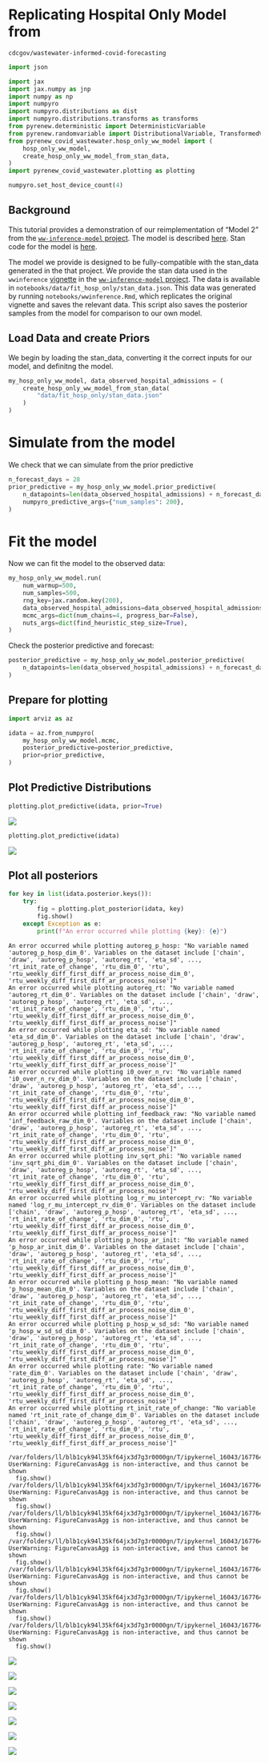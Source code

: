 # Replicating Hospital Only Model from
`cdcgov/wastewater-informed-covid-forecasting`


``` python
import json

import jax
import jax.numpy as jnp
import numpy as np
import numpyro
import numpyro.distributions as dist
import numpyro.distributions.transforms as transforms
from pyrenew.deterministic import DeterministicVariable
from pyrenew.randomvariable import DistributionalVariable, TransformedVariable
from pyrenew_covid_wastewater.hosp_only_ww_model import (
    hosp_only_ww_model,
    create_hosp_only_ww_model_from_stan_data,
)
import pyrenew_covid_wastewater.plotting as plotting

numpyro.set_host_device_count(4)
```

## Background

This tutorial provides a demonstration of our reimplementation of “Model
2” from the [`ww-inference-model`
project](https://github.com/CDCgov/ww-inference-model). The model is
described
[here](https://github.com/CDCgov/ww-inference-model/blob/main/model_definition.md).
Stan code for the model is
[here](https://github.com/CDCgov/ww-inference-model/blob/main/inst/stan/wwinference.stan).

The model we provide is designed to be fully-compatible with the
stan_data generated in the that project. We provide the stan data used
in the `wwinference`
[vignette](https://github.com/CDCgov/ww-inference-model/blob/main/vignettes/wwinference.Rmd)
in the [`ww-inference-model`
project](https://github.com/CDCgov/ww-inference-model). The data is
available in `notebooks/data/fit_hosp_only/stan_data.json`. This data
was generated by running `notebooks/wwinference.Rmd`, which replicates
the original vignette and saves the relevant data. This script also
saves the posterior samples from the model for comparison to our own
model.

## Load Data and create Priors

We begin by loading the stan_data, converting it the correct inputs for
our model, and definitng the model.

``` python
my_hosp_only_ww_model, data_observed_hospital_admissions = (
    create_hosp_only_ww_model_from_stan_data(
        "data/fit_hosp_only/stan_data.json"
    )
)
```

# Simulate from the model

We check that we can simulate from the prior predictive

``` python
n_forecast_days = 28
prior_predictive = my_hosp_only_ww_model.prior_predictive(
    n_datapoints=len(data_observed_hospital_admissions) + n_forecast_days,
    numpyro_predictive_args={"num_samples": 200},
)
```

# Fit the model

Now we can fit the model to the observed data:

``` python
my_hosp_only_ww_model.run(
    num_warmup=500,
    num_samples=500,
    rng_key=jax.random.key(200),
    data_observed_hospital_admissions=data_observed_hospital_admissions,
    mcmc_args=dict(num_chains=4, progress_bar=False),
    nuts_args=dict(find_heuristic_step_size=True),
)
```

Check the posterior predictive and forecast:

``` python
posterior_predictive = my_hosp_only_ww_model.posterior_predictive(
    n_datapoints=len(data_observed_hospital_admissions) + n_forecast_days
)
```

## Prepare for plotting

``` python
import arviz as az

idata = az.from_numpyro(
    my_hosp_only_ww_model.mcmc,
    posterior_predictive=posterior_predictive,
    prior=prior_predictive,
)
```

## Plot Predictive Distributions

``` python
plotting.plot_predictive(idata, prior=True)
```

![](hosp_only_ww_model_files/figure-commonmark/cell-8-output-1.png)

``` python
plotting.plot_predictive(idata)
```

![](hosp_only_ww_model_files/figure-commonmark/cell-9-output-1.png)

## Plot all posteriors

``` python
for key in list(idata.posterior.keys()):
    try:
        fig = plotting.plot_posterior(idata, key)
        fig.show()
    except Exception as e:
        print(f"An error occurred while plotting {key}: {e}")
```

    An error occurred while plotting autoreg_p_hosp: "No variable named 'autoreg_p_hosp_dim_0'. Variables on the dataset include ['chain', 'draw', 'autoreg_p_hosp', 'autoreg_rt', 'eta_sd', ..., 'rt_init_rate_of_change', 'rtu_dim_0', 'rtu', 'rtu_weekly_diff_first_diff_ar_process_noise_dim_0', 'rtu_weekly_diff_first_diff_ar_process_noise']"
    An error occurred while plotting autoreg_rt: "No variable named 'autoreg_rt_dim_0'. Variables on the dataset include ['chain', 'draw', 'autoreg_p_hosp', 'autoreg_rt', 'eta_sd', ..., 'rt_init_rate_of_change', 'rtu_dim_0', 'rtu', 'rtu_weekly_diff_first_diff_ar_process_noise_dim_0', 'rtu_weekly_diff_first_diff_ar_process_noise']"
    An error occurred while plotting eta_sd: "No variable named 'eta_sd_dim_0'. Variables on the dataset include ['chain', 'draw', 'autoreg_p_hosp', 'autoreg_rt', 'eta_sd', ..., 'rt_init_rate_of_change', 'rtu_dim_0', 'rtu', 'rtu_weekly_diff_first_diff_ar_process_noise_dim_0', 'rtu_weekly_diff_first_diff_ar_process_noise']"
    An error occurred while plotting i0_over_n_rv: "No variable named 'i0_over_n_rv_dim_0'. Variables on the dataset include ['chain', 'draw', 'autoreg_p_hosp', 'autoreg_rt', 'eta_sd', ..., 'rt_init_rate_of_change', 'rtu_dim_0', 'rtu', 'rtu_weekly_diff_first_diff_ar_process_noise_dim_0', 'rtu_weekly_diff_first_diff_ar_process_noise']"
    An error occurred while plotting inf_feedback_raw: "No variable named 'inf_feedback_raw_dim_0'. Variables on the dataset include ['chain', 'draw', 'autoreg_p_hosp', 'autoreg_rt', 'eta_sd', ..., 'rt_init_rate_of_change', 'rtu_dim_0', 'rtu', 'rtu_weekly_diff_first_diff_ar_process_noise_dim_0', 'rtu_weekly_diff_first_diff_ar_process_noise']"
    An error occurred while plotting inv_sqrt_phi: "No variable named 'inv_sqrt_phi_dim_0'. Variables on the dataset include ['chain', 'draw', 'autoreg_p_hosp', 'autoreg_rt', 'eta_sd', ..., 'rt_init_rate_of_change', 'rtu_dim_0', 'rtu', 'rtu_weekly_diff_first_diff_ar_process_noise_dim_0', 'rtu_weekly_diff_first_diff_ar_process_noise']"
    An error occurred while plotting log_r_mu_intercept_rv: "No variable named 'log_r_mu_intercept_rv_dim_0'. Variables on the dataset include ['chain', 'draw', 'autoreg_p_hosp', 'autoreg_rt', 'eta_sd', ..., 'rt_init_rate_of_change', 'rtu_dim_0', 'rtu', 'rtu_weekly_diff_first_diff_ar_process_noise_dim_0', 'rtu_weekly_diff_first_diff_ar_process_noise']"
    An error occurred while plotting p_hosp_ar_init: "No variable named 'p_hosp_ar_init_dim_0'. Variables on the dataset include ['chain', 'draw', 'autoreg_p_hosp', 'autoreg_rt', 'eta_sd', ..., 'rt_init_rate_of_change', 'rtu_dim_0', 'rtu', 'rtu_weekly_diff_first_diff_ar_process_noise_dim_0', 'rtu_weekly_diff_first_diff_ar_process_noise']"
    An error occurred while plotting p_hosp_mean: "No variable named 'p_hosp_mean_dim_0'. Variables on the dataset include ['chain', 'draw', 'autoreg_p_hosp', 'autoreg_rt', 'eta_sd', ..., 'rt_init_rate_of_change', 'rtu_dim_0', 'rtu', 'rtu_weekly_diff_first_diff_ar_process_noise_dim_0', 'rtu_weekly_diff_first_diff_ar_process_noise']"
    An error occurred while plotting p_hosp_w_sd_sd: "No variable named 'p_hosp_w_sd_sd_dim_0'. Variables on the dataset include ['chain', 'draw', 'autoreg_p_hosp', 'autoreg_rt', 'eta_sd', ..., 'rt_init_rate_of_change', 'rtu_dim_0', 'rtu', 'rtu_weekly_diff_first_diff_ar_process_noise_dim_0', 'rtu_weekly_diff_first_diff_ar_process_noise']"
    An error occurred while plotting rate: "No variable named 'rate_dim_0'. Variables on the dataset include ['chain', 'draw', 'autoreg_p_hosp', 'autoreg_rt', 'eta_sd', ..., 'rt_init_rate_of_change', 'rtu_dim_0', 'rtu', 'rtu_weekly_diff_first_diff_ar_process_noise_dim_0', 'rtu_weekly_diff_first_diff_ar_process_noise']"
    An error occurred while plotting rt_init_rate_of_change: "No variable named 'rt_init_rate_of_change_dim_0'. Variables on the dataset include ['chain', 'draw', 'autoreg_p_hosp', 'autoreg_rt', 'eta_sd', ..., 'rt_init_rate_of_change', 'rtu_dim_0', 'rtu', 'rtu_weekly_diff_first_diff_ar_process_noise_dim_0', 'rtu_weekly_diff_first_diff_ar_process_noise']"

    /var/folders/ll/blb1cyk94l35kf64jx3d7g3r0000gn/T/ipykernel_16043/167764205.py:4: UserWarning: FigureCanvasAgg is non-interactive, and thus cannot be shown
      fig.show()
    /var/folders/ll/blb1cyk94l35kf64jx3d7g3r0000gn/T/ipykernel_16043/167764205.py:4: UserWarning: FigureCanvasAgg is non-interactive, and thus cannot be shown
      fig.show()
    /var/folders/ll/blb1cyk94l35kf64jx3d7g3r0000gn/T/ipykernel_16043/167764205.py:4: UserWarning: FigureCanvasAgg is non-interactive, and thus cannot be shown
      fig.show()
    /var/folders/ll/blb1cyk94l35kf64jx3d7g3r0000gn/T/ipykernel_16043/167764205.py:4: UserWarning: FigureCanvasAgg is non-interactive, and thus cannot be shown
      fig.show()
    /var/folders/ll/blb1cyk94l35kf64jx3d7g3r0000gn/T/ipykernel_16043/167764205.py:4: UserWarning: FigureCanvasAgg is non-interactive, and thus cannot be shown
      fig.show()
    /var/folders/ll/blb1cyk94l35kf64jx3d7g3r0000gn/T/ipykernel_16043/167764205.py:4: UserWarning: FigureCanvasAgg is non-interactive, and thus cannot be shown
      fig.show()
    /var/folders/ll/blb1cyk94l35kf64jx3d7g3r0000gn/T/ipykernel_16043/167764205.py:4: UserWarning: FigureCanvasAgg is non-interactive, and thus cannot be shown
      fig.show()

![](hosp_only_ww_model_files/figure-commonmark/cell-10-output-3.png)

![](hosp_only_ww_model_files/figure-commonmark/cell-10-output-4.png)

![](hosp_only_ww_model_files/figure-commonmark/cell-10-output-5.png)

![](hosp_only_ww_model_files/figure-commonmark/cell-10-output-6.png)

![](hosp_only_ww_model_files/figure-commonmark/cell-10-output-7.png)

![](hosp_only_ww_model_files/figure-commonmark/cell-10-output-8.png)

![](hosp_only_ww_model_files/figure-commonmark/cell-10-output-9.png)
